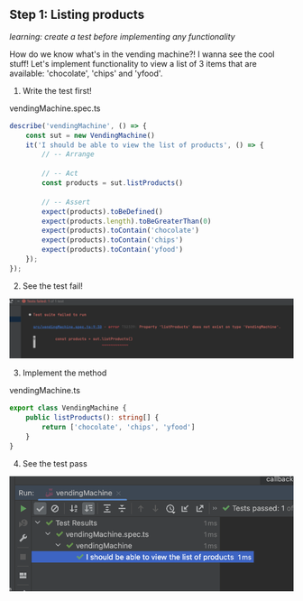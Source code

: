 ## Step 1: Listing products

_learning: create a test before implementing any functionality_

How do we know what's in the vending machine?! I wanna see the cool stuff! Let's implement functionality
to view a list of 3 items that are available: 'chocolate', 'chips' and 'yfood'.


1. Write the test first!

vendingMachine.spec.ts
```typescript
describe('vendingMachine', () => {
    const sut = new VendingMachine()
    it('I should be able to view the list of products', () => {
        // -- Arrange

        // -- Act
        const products = sut.listProducts()

        // -- Assert
        expect(products).toBeDefined()
        expect(products.length).toBeGreaterThan(0)
        expect(products).toContain('chocolate')
        expect(products).toContain('chips')
        expect(products).toContain('yfood')
    });
});
```

2. See the test fail!

![failing test](../img/1_fail.png)

3. Implement the method

vendingMachine.ts
```typescript
export class VendingMachine {
    public listProducts(): string[] {
        return ['chocolate', 'chips', 'yfood']
    }
}
```


4. See the test pass

![success test](../img/1_success.png)

